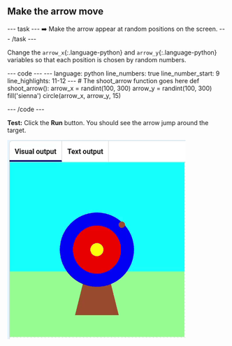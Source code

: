 <h2 class="c-project-heading--task">Make the arrow move</h2>

--- task ---
➡️ Make the arrow appear at random positions on the screen.
--- /task ---

Change the `arrow_x`{:.language-python} and `arrow_y`{:.language-python} variables so that each position is chosen by random numbers.

<div class="c-project-code">
--- code ---
---
language: python
line_numbers: true
line_number_start: 9
line_highlights: 11-12
---
# The shoot_arrow function goes here
def shoot_arrow():
    arrow_x = randint(100, 300)
    arrow_y = randint(100, 300)
    fill('sienna')
    circle(arrow_x, arrow_y, 15)

--- /code ---
</div>

**Test:** Click the **Run** button. You should see the arrow jump around the target.

![brown circle moving randomly around the target](images/random_arrow.gif)
